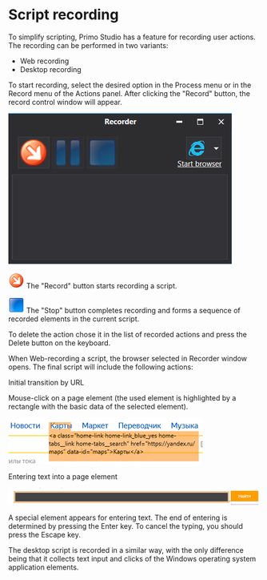 # Script recording

To simplify scripting, Primo Studio has a feature for recording user actions. The recording can be performed in two variants:

* Web recording
* Desktop recording

To start recording, select the desired option in the Process menu or in the Record menu of the Actions panel. After clicking the "Record" button, the record control window will appear.

![](<../.gitbook/assets/web recorder.png>)

![](<../.gitbook/assets/1 (23).png>) The "Record" button starts recording a script.

![](<../.gitbook/assets/2 (4).png>) The "Stop" button completes recording and forms a sequence of recorded elements in the current script.

To delete the action chose it in the list of recorded actions and press the Delete button on the keyboard.&#x20;

When Web-recording a script, the browser selected in Recorder window opens. The final script will include the following actions:

Initial transition by URL

Mouse-click on a page element (the used element is highlighted by a rectangle with the basic data of the selected element).

![](<../.gitbook/assets/3 (5).png>)

Entering text into a page element

![](<../.gitbook/assets/4 (2).png>)

A special element appears for entering text. The end of entering is determined by pressing the Enter key. To cancel the typing, you should press the Escape key.

The desktop script is recorded in a similar way, with the only difference being that it collects text input and clicks of the Windows operating system application elements.
